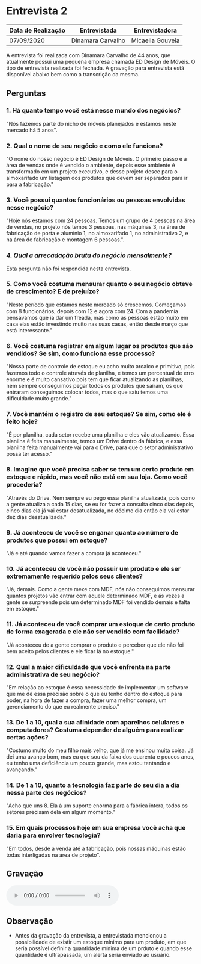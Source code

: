# Entrevista 2

| Data de Realização | Entrevistada | Entrevistadora
| - | - | - |
|  07/09/2020 | Dinamara Carvalho | Micaella Gouveia |

A entrevista foi realizada com Dinamara Carvalho de 44 anos, que atualmente possui uma pequena empresa chamada ED Design de Móveis. O tipo de entrevista realizada foi fechada. A gravação para entrevista está disponível abaixo bem como a transcrição da mesma.

## Perguntas

### 1. Há quanto tempo você está nesse mundo dos negócios?
"Nós fazemos parte do nicho de móveis planejados e estamos neste mercado há 5 anos".

### 2. Qual o nome de seu negócio e como ele funciona?
"O nome do nosso negócio é ED Design de Móveis. O primeiro passo é a área de vendas onde é vendido o ambiente, depois esse ambiente é transformado em um projeto executivo, e desse projeto desce para o almoxarifado um listagem dos produtos que devem ser separados para ir para a fabricação."

### 3. Você possui quantos funcionários ou pessoas envolvidas nesse negócio?
"Hoje nós estamos com 24 pessoas. Temos um grupo de 4 pessoas na área de vendas, no projeto nós temos 3 pessoas, nas máquinas 3, na área de fabricação de porta e alumínio 1, no almoxarifado 1, no administrativo 2, e na área de fabricação e montagem 6 pessoas.".

### *4. Qual a arrecadação bruta do negócio mensalmente?*
Esta pergunta não foi respondida nesta entrevista.

### 5. Como você costuma mensurar quanto o seu negócio obteve de crescimento? E de prejuízo?
"Neste período que estamos neste mercado só crescemos. Começamos com 8 funcionários, depois com 12 e agora com 24. Com a pandemia pensávamos que ia dar um freada, mas como as pessoas estão muito em casa elas estão investindo muito nas suas casas, então desde março que está interessante."

### 6. Você costuma registrar em algum lugar os produtos que são vendidos? Se sim, como funciona esse processo?
"Nossa parte de controle de estoque eu acho muito arcaico e primitivo, pois fazemos todo o controle através de planilha, e temos um percentual de erro enorme e é muito cansativo pois tem que ficar atualizando as planilhas, nem sempre conseguimos pegar todos os produtos que saíram, os que entraram conseguimos colocar todos, mas o que saiu temos uma dificuldade muito grande."

### 7. Você mantém o registro de seu estoque? Se sim, como ele é feito hoje?
"É por planilha, cada setor recebe uma planilha e eles vão atualizando. Essa planilha é feita manualmente, temos um Drive dentro da fábrica, e essa planilha feita manualmente vai para o Drive, para que o setor administrativo possa ter acesso."

### 8. Imagine que você precisa saber se tem um certo produto em estoque e rápido, mas você não está em sua loja. Como você procederia?
"Através do Drive. Nem sempre eu pego essa planilha atualizada, pois como a gente atualiza a cada 15 dias, se eu for fazer a consulta cinco dias depois, cinco dias ela já vai estar desatualizada, no décimo dia então ela vai estar dez dias desatualizada."

### 9. Já aconteceu de você se enganar quanto ao número de produtos que possui em estoque?
"Já e até quando vamos fazer a compra já aconteceu."

### 10. Já aconteceu de você não possuir um produto e ele ser extremamente requerido pelos seus clientes?
"Já, demais. Como a gente mexe com MDF, nós não conseguimos mensurar quantos projetos vão entrar com aquele determinado MDF, e ás vezes a gente se surpreende pois um determinado MDF foi vendido demais e falta em estoque."

### 11. Já aconteceu de você comprar um estoque de certo produto de forma exagerada e ele não ser vendido com facilidade?
"Já aconteceu de a gente comprar o produto e perceber que ele não foi bem aceito pelos clientes e ele ficar lá no estoque."

### 12. Qual a maior dificuldade que você enfrenta na parte administrativa de seu negócio?
"Em relação ao estoque é essa necessidade de implementar um software que me dê essa precisão sobre o que eu tenho dentro do estoque para poder, na hora de fazer a compra, fazer uma melhor compra, um gerenciamento do que eu realmente preciso."

### 13. De 1 a 10, qual a sua afinidade com aparelhos celulares e computadores? Costuma depender de alguém para realizar certas ações?
"Costumo muito do meu filho mais velho, que já me ensinou muita coisa. Já dei uma avanço bom, mas eu que sou da faixa dos quarenta e poucos anos, eu tenho uma deficiência um pouco grande, mas estou tentando e avançando."

### 14. De 1 a 10, quanto a tecnologia faz parte do seu dia a dia nessa parte dos negócios?
"Acho que uns 8. Ela á um suporte enorma para a fábrica intera, todos os setores precisam dela em algum momento."

### 15. Em quais processos hoje em sua empresa você acha que daria para envolver tecnologia?
"Em todos, desde a venda até a fabricação, pois nossas máquinas estão todas interligadas na área de projeto".

## Gravação

<audio controls>
  <source src="assets/audios/interview/entrevistaDinamara.m4a" type="audio/mpeg">
</audio>

## Observação
* Antes da gravação da entrevista, a entrevistada mencionou a possibilidade de existir um estoque mínimo para um produto, em que seria possível definir a quantidade mínima de um prduto e quando esse quantidade é ultrapassada, um alerta seria enviado ao usuário.
